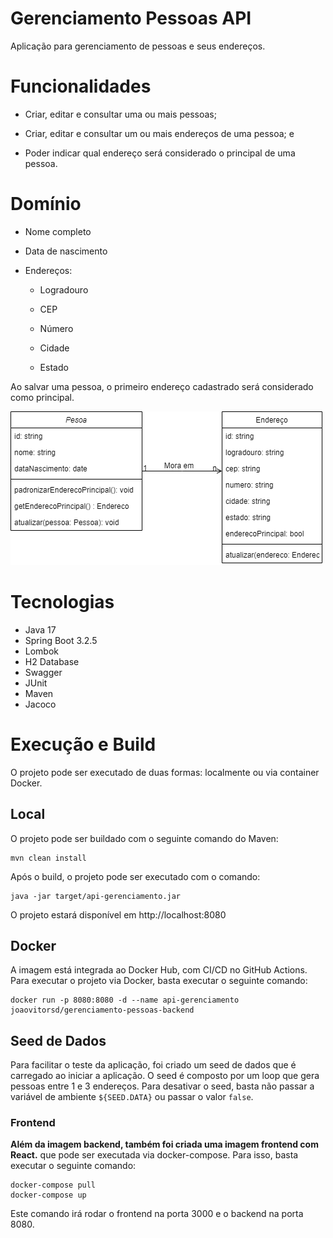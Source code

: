 # Gerenciamento Pessoas API

Aplicação para gerenciamento de pessoas e seus endereços.

# Funcionalidades
- Criar, editar e consultar uma ou mais pessoas;

- Criar, editar e consultar um ou mais endereços de uma pessoa; e

- Poder indicar qual endereço será considerado o principal de uma pessoa.

# Domínio
- Nome completo

- Data de nascimento

- Endereços:

    - Logradouro

    - CEP

    - Número

    - Cidade

    - Estado

Ao salvar uma pessoa, o primeiro endereço cadastrado será considerado como principal.

![Diagrama de Classes](images/people-management.png)
# Tecnologias
- Java 17
- Spring Boot 3.2.5
- Lombok
- H2 Database
- Swagger
- JUnit
- Maven
- Jacoco
# Execução e Build

O projeto pode ser executado de duas formas: localmente ou via container Docker.

## Local
O projeto pode ser buildado com o seguinte comando do Maven:
```shell
mvn clean install
```
Após o build, o projeto pode ser executado com o comando:
```shell
java -jar target/api-gerenciamento.jar
```
O projeto estará disponível em http://localhost:8080

## Docker

A imagem está integrada ao Docker Hub, com CI/CD no GitHub Actions. Para executar o projeto via Docker, basta executar o seguinte comando:
```shell
docker run -p 8080:8080 -d --name api-gerenciamento joaovitorsd/gerenciamento-pessoas-backend
```

## Seed de Dados
Para facilitar o teste da aplicação, foi criado um seed de dados que é carregado ao iniciar a aplicação. O seed é composto por um loop que gera pessoas entre 1 e 3 endereços. 
Para desativar o seed, basta não passar a variável de ambiente `${SEED.DATA}` ou passar o valor `false`. 
### Frontend
**Além da imagem backend, também foi criada uma imagem frontend com React.** que pode ser executada via docker-compose. Para isso, basta executar o seguinte comando:
```shell
docker-compose pull
docker-compose up
```
Este comando irá rodar o frontend na porta 3000 e o backend na porta 8080.
